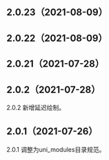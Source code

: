 ## 2.0.23（2021-08-09）
 
## 2.0.22（2021-08-09）
 
## 2.0.21（2021-07-28）
 
## 2.0.2（2021-07-28）
2.0.2 新增延迟绘制。
## 2.0.1（2021-07-26）
2.0.1 调整为uni_modules目录规范。
